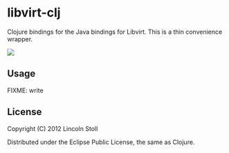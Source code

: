 # libvirt-clj

Clojure bindings for the Java bindings for Libvirt. This is a thin convenience wrapper.

![](http://sk.lds.li/inception13.jpg_1%2C600%C3%971%2C200_pixels-20120623-213724.jpg)

## Usage

FIXME: write

## License

Copyright (C) 2012 Lincoln Stoll

Distributed under the Eclipse Public License, the same as Clojure.
